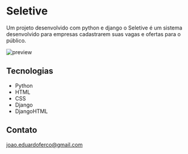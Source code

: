 # Seletive
Um projeto desenvolvido com python e django o Seletive é um sistema desenvolvido para empresas cadastrarem suas vagas e ofertas para o público.

![preview](seletive.jpeg)

## Tecnologias

- Python
- HTML
- CSS
- Django 
- DjangoHTML

## Contato

joao.eduardoferco@gmail.com

